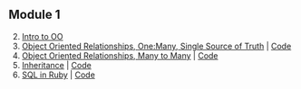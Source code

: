 ## Module 1
2. [Intro to OO](https://youtu.be/kxYG4xo7Lm8)
3. [Object Oriented Relationships, One:Many, Single Source of Truth](https://youtu.be/bGxs0_5_goE) | [Code](https://github.com/learn-co-students/web-121117/tree/master/03_oo_relations)
4. [Object Oriented Relationships, Many to Many](https://youtu.be/PC_QNVbT6To) | [Code](https://github.com/learn-co-students/web-121117/tree/master/04_more_relations_many)
5. [Inheritance](https://youtu.be/rRIMo7ambpI) | [Code](https://github.com/learn-co-students/web-121117/tree/master/05_inheritance)
6. [SQL in Ruby]() | [Code](https://github.com/learn-co-students/web-121117/tree/master/06_sql_in_ruby)
